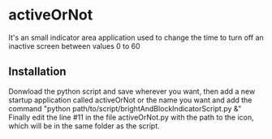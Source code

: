 # activeOrNot

It's an small indicator area application used to change the time to turn off an inactive screen
between values 0 to 60 

## Installation

Donwload the python script and save wherever you want, then add a new startup application called 
activeOrNot or the name you want and add the command "python path/to/script/brightAndBlockIndicatorScript.py &"
Finally edit the line #11 in the file activeOrNot.py with the path to the icon, which will be 
in the same folder as the script.
